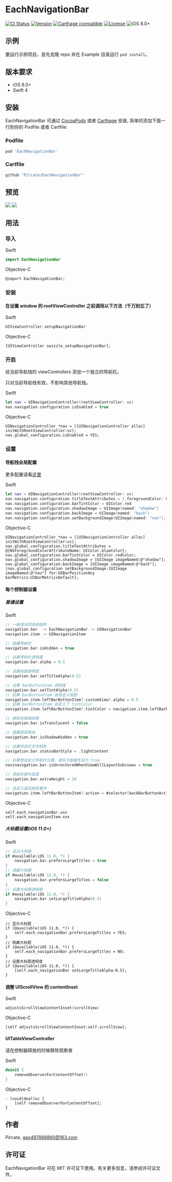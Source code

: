# EachNavigationBar

[![CI Status](http://img.shields.io/travis/Pircate/EachNavigationBar.svg?style=flat)](https://travis-ci.org/Pircate/EachNavigationBar)
[![Version](https://img.shields.io/cocoapods/v/EachNavigationBar.svg?style=flat)](http://cocoapods.org/pods/EachNavigationBar)
[![Carthage compatible](https://img.shields.io/badge/Carthage-compatible-4BC51D.svg?style=flat)](https://github.com/Carthage/Carthage)
[![License](https://img.shields.io/cocoapods/l/EachNavigationBar.svg?style=flat)](http://cocoapods.org/pods/EachNavigationBar)
![iOS 8.0+](https://img.shields.io/badge/iOS-8.0%2B-blue.svg)

## 示例

要运行示例项目，首先克隆 repo 并在 Example 目录运行 `pod install`。

## 版本要求

* iOS 8.0+
* Swift 4

## 安装

EachNavigationBar 可通过 [CocoaPods](http://cocoapods.org) 或者 [Carthage](https://github.com/Carthage/Carthage) 安装, 简单的添加下面一行到你的 Podfile 或者 Cartfile:

### Podfile

```ruby
pod 'EachNavigationBar'
```

### Cartfile
```ruby
github "Pircate/EachNavigationBar"
```

## 预览

![](https://github.com/Pircate/EachNavigationBar/blob/master/demo_new.gif)
![](https://github.com/Pircate/EachNavigationBar/blob/master/demo_push.gif)

## 用法

### 导入

Swift
``` swift
import EachNavigationBar
```
Objective-C
``` ObjC
@import EachNavigationBar;
```

### 安装
#### 在设置 window 的 rootViewController 之前调用以下方法（千万别忘了）

Swift
``` swift
UIViewController.setupNavigationBar
```

Objective-C
``` ObjC
[UIViewController swizzle_setupNavigationBar];
```

### 开启

给当前导航栈的 viewControllers 添加一个独立的导航栏。

只对当前导航栈有效，不影响其他导航栈。

Swift
``` swift
let nav = UINavigationController(rootViewController: vc)
nav.navigation.configuration.isEnabled = true
```

Objective-C
``` ObjC
UINavigationController *nav = [[UINavigationController alloc] initWithRootViewController:vc];
nav.global_configuration.isEnabled = YES;
```

###  设置
#### 导航栈全局配置

更多配置请看[这里](https://github.com/Pircate/EachNavigationBar/blob/master/EachNavigationBar/Classes/UINavigationController%2BConfiguration.swift)

Swift
``` swift
let nav = UINavigationController(rootViewController: vc)
nav.navigation.configuration.titleTextAttributes = [.foregroundColor: UIColor.blue]
nav.navigation.configuration.barTintColor = UIColor.red
nav.navigation.configuration.shadowImage = UIImage(named: "shadow")
nav.navigation.configuration.backImage = UIImage(named: "back")
nav.navigation.configuration.setBackgroundImage(UIImage(named: "nav"), for: .any, barMetrics: .default)
```

Objective-C
``` ObjC
UINavigationController *nav = [[UINavigationController alloc] initWithRootViewController:vc];
nav.global_configuration.titleTextAttributes = @{NSForegroundColorAttributeName: UIColor.blueColor};
nav.global_configuration.barTintColor = UIColor.redColor;
nav.global_configuration.shadowImage = [UIImage imageNamed:@"shadow"];
nav.global_configuration.backImage = [UIImage imageNamed:@"back"];
[nav.global_configuration setBackgroundImage:[UIImage imageNamed:@"nav"] for:UIBarPositionAny barMetrics:UIBarMetricsDefault];
```

#### 每个控制器设置
##### 普通设置

Swift
``` swift
// 一般用法同系统组件
navigation.bar  -> EachNavigationBar -> UINavigationBar
navigation.item -> UINavigationItem

// 隐藏导航栏
navigation.bar.isHidden = true

// 设置导航栏透明度
navigation.bar.alpha = 0.5

// 设置标题透明度
navigation.bar.setTitleAlpha(0.5)

// 设置 barButtonItem 透明度
navigation.bar.setTintAlpha(0.5)
// 如果 barButtonItem 是自定义视图
navigation.item.leftBarButtonItem?.customView?.alpha = 0.5
// 如果 barButtonItem 自定义了 tintColor
navigation.item.leftBarButtonItem?.tintColor = navigation.item.leftBarButtonItem?.tintColor?.withAlphaComponent(0.5)

// 移除毛玻璃效果
navigation.bar.isTranslucent = false

// 隐藏底部黑线
navigation.bar.isShadowHidden = true

// 设置状态栏文字颜色
navigation.bar.statusBarStyle = .lightContent

// 如果想自定义导航栏位置，请将下面属性设为 true
navinavigation.bar.isUnrestoredWhenViewWillLayoutSubviews = true

// 导航栏额外高度
navigation.bar.extraHeight = 14

// 自定义返回按钮事件
navigation.item.leftBarButtonItem?.action = #selector(backBarButtonAction)
```

Objective-C
``` ObjC
self.each_navigationBar.xxx
self.each_navigationItem.xxx
```

##### 大标题设置(iOS 11.0+)

Swift
``` swift
// 显示大标题
if #available(iOS 11.0, *) {
    navigation.bar.prefersLargeTitles = true
}
// 隐藏大标题
if #available(iOS 11.0, *) {
    navigation.bar.prefersLargeTitles = false
}
// 设置大标题透明度
if #available(iOS 11.0, *) {
    navigation.bar.setLargeTitleAlpha(0.5)
}
```

Objective-C
``` ObjC
// 显示大标题
if (@available(iOS 11.0, *)) {
    self.each_navigationBar.prefersLargeTitles = YES;
}
// 隐藏大标题
if (@available(iOS 11.0, *)) {
    self.each_navigationBar.prefersLargeTitles = NO;
}
// 设置大标题透明度
if (@available(iOS 11.0, *)) {
    [self.each_navigationBar setLargeTitleAlpha:0.5];
}
```

#### 调整 UIScrollView 的 contentInset

Swift
``` swift
adjustsScrollViewContentInset(scrollView)
```

Objective-C
``` ObjC
[self adjustsScrollViewContentInset:self.scrollView];
```

#### UITableViewController

请在控制器释放的时候移除观察者

Swift
``` swift
deinit {
    removeObserverForContentOffset()
}
```

Objective-C
``` ObjC
- (void)dealloc {
    [self removeObserverForContentOffset];
}
```

## 作者

Pircate, gao497868860@163.com

## 许可证

EachNavigationBar 可在 MIT 许可证下使用。有关更多信息，请参阅许可证文件。
